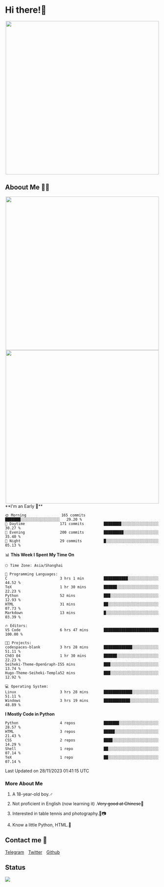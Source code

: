 # Hi there!🎉

<div align=center><img src="https://count.getloli.com/get/@Cicada000?theme=moebooru" width=500px></div>

## Aboout Me 👀💦

<div align=center>
<img src="https://github-readme-stats.vercel.app/api?username=Cicada000&show_icons=true&theme=tokyonight" width=500px>
<br>
<img src="https://github-readme-stats.vercel.app/api/top-langs/?username=Cicada000&show_icons=true&theme=tokyonight&layout=compact" width=500px>
</div>
<!--START_SECTION:waka-->
**I'm an Early 🐤** 

```text
🌞 Morning                165 commits         ███████░░░░░░░░░░░░░░░░░░   29.20 % 
🌆 Daytime                171 commits         ████████░░░░░░░░░░░░░░░░░   30.27 % 
🌃 Evening                200 commits         █████████░░░░░░░░░░░░░░░░   35.40 % 
🌙 Night                  29 commits          █░░░░░░░░░░░░░░░░░░░░░░░░   05.13 % 
```


📊 **This Week I Spent My Time On** 

```text
🕑︎ Time Zone: Asia/Shanghai

💬 Programming Languages: 
C                        3 hrs 1 min         ███████████░░░░░░░░░░░░░░   44.52 % 
TeX                      1 hr 30 mins        ██████░░░░░░░░░░░░░░░░░░░   22.23 % 
Python                   52 mins             ███░░░░░░░░░░░░░░░░░░░░░░   12.93 % 
HTML                     31 mins             ██░░░░░░░░░░░░░░░░░░░░░░░   07.73 % 
Markdown                 13 mins             █░░░░░░░░░░░░░░░░░░░░░░░░   03.39 % 

🔥 Editors: 
VS Code                  6 hrs 47 mins       █████████████████████████   100.00 % 

🐱‍💻 Projects: 
codespaces-blank         3 hrs 28 mins       █████████████░░░░░░░░░░░░   51.11 % 
Ch03 04                  1 hr 30 mins        ██████░░░░░░░░░░░░░░░░░░░   22.23 % 
Seiheki-Theme-OpenGraph-I55 mins             ███░░░░░░░░░░░░░░░░░░░░░░   13.74 % 
Hugo-Theme-Seiheki-Templa52 mins             ███░░░░░░░░░░░░░░░░░░░░░░   12.92 % 

💻 Operating System: 
Linux                    3 hrs 28 mins       █████████████░░░░░░░░░░░░   51.11 % 
Windows                  3 hrs 19 mins       ████████████░░░░░░░░░░░░░   48.89 % 
```

**I Mostly Code in Python** 

```text
Python                   4 repos             ███████░░░░░░░░░░░░░░░░░░   28.57 % 
HTML                     3 repos             █████░░░░░░░░░░░░░░░░░░░░   21.43 % 
CSS                      2 repos             ████░░░░░░░░░░░░░░░░░░░░░   14.29 % 
Shell                    1 repo              ██░░░░░░░░░░░░░░░░░░░░░░░   07.14 % 
TeX                      1 repo              ██░░░░░░░░░░░░░░░░░░░░░░░   07.14 % 
```




 Last Updated on 28/11/2023 01:41:15 UTC
<!--END_SECTION:waka-->

### More About Me

1. A 18-year-old boy.♂

2. Not proficient in English (now learning it) .~~Very good at Chinese~~🤣

3. Interested in table tennis and photography.🏓📷

4. Know a little Python, HTML.🐍


## Contact me 💬

[Telegram](https://t.me/CicadaLYW)&emsp;[Twitter](https://twitter.com/Cicada0001)&emsp;[Github](https://github.com/Cicada000)

## Status
<img src="https://weather-icon.journeyad.repl.co/@hangzhou?v=1" align="left">







